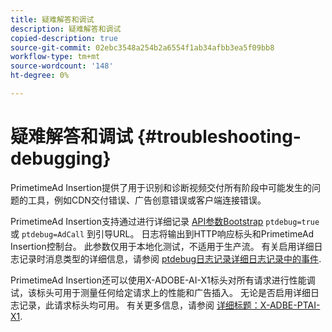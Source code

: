 ```yaml
---
title: 疑难解答和调试
description: 疑难解答和调试
copied-description: true
source-git-commit: 02ebc3548a254b2a6554f1ab34afbb3ea5f09bb8
workflow-type: tm+mt
source-wordcount: '148'
ht-degree: 0%

---
```


# 疑难解答和调试 {#troubleshooting-debugging}

PrimetimeAd Insertion提供了用于识别和诊断视频交付所有阶段中可能发生的问题的工具，例如CDN交付错误、广告创意错误或客户端连接错误。

PrimetimeAd Insertion支持通过进行详细记录 [API参数Bootstrap](/help/primetime-ad-insertion/technical-reference/bootstrap-api.md) `ptdebug=true` 或 `ptdebug=AdCall` 到引导URL。 日志将输出到HTTP响应标头和PrimetimeAd Insertion控制台。 此参数仅用于本地化测试，不适用于生产流。 有关启用详细日志记录时消息类型的详细信息，请参阅 [ptdebug日志记录详细日志记录中的事件](verbose-logging.md#ptdebug-logging-events).

PrimetimeAd Insertion还可以使用X-ADOBE-AI-X1标头对所有请求进行性能调试，该标头可用于测量任何给定请求上的性能和广告插入。 无论是否启用详细日志记录，此请求标头均可用。 有关更多信息，请参阅 [详细标题：X-ADBE-PTAI-X1](debugging-headers.md).
